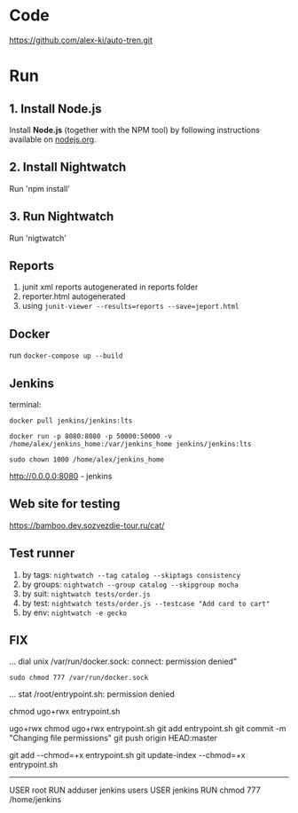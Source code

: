 # Code

https://github.com/alex-ki/auto-tren.git

# Run

## 1. Install Node.js

Install __Node.js__ (together with the NPM tool) by following instructions available on [nodejs.org](https://nodejs.org).

## 2. Install Nightwatch

Run 'npm install'

## 3. Run Nightwatch
Run 'nigtwatch'
 
## Reports
1. junit xml reports autogenerated in reports folder
2. reporter.html autogenerated 
3. using
`junit-viewer --results=reports --save=jeport.html`

## Docker 
run `docker-compose up --build`

## Jenkins 

terminal: 

`docker pull jenkins/jenkins:lts`

`docker run -p 8080:8080 -p 50000:50000 -v /home/alex/jenkins_home:/var/jenkins_home jenkins/jenkins:lts`

`sudo chown 1000 /home/alex/jenkins_home`

http://0.0.0.0:8080 - jenkins

## Web site for testing
https://bamboo.dev.sozvezdie-tour.ru/cat/

## Test runner
1. by tags: `nightwatch --tag catalog --skiptags consistency`
2. by groups: `nightwatch --group catalog --skipgroup mocha`
3. by suit: `nightwatch tests/order.js`
4. by test: `nightwatch tests/order.js --testcase "Add card to cart"`
5. by env: `nightwatch -e gecko`

## FIX
... dial unix /var/run/docker.sock: connect: permission denied"

`sudo chmod 777 /var/run/docker.sock`

... stat /root/entrypoint.sh: permission denied


chmod ugo+rwx entrypoint.sh

ugo+rwx
chmod ugo+rwx entrypoint.sh
git add entrypoint.sh
git commit -m "Changing file permissions"
git push origin HEAD:master

git add --chmod=+x entrypoint.sh
git update-index --chmod=+x entrypoint.sh
 
---------
USER root
RUN adduser jenkins users
USER jenkins 
RUN chmod 777 /home/jenkins


 